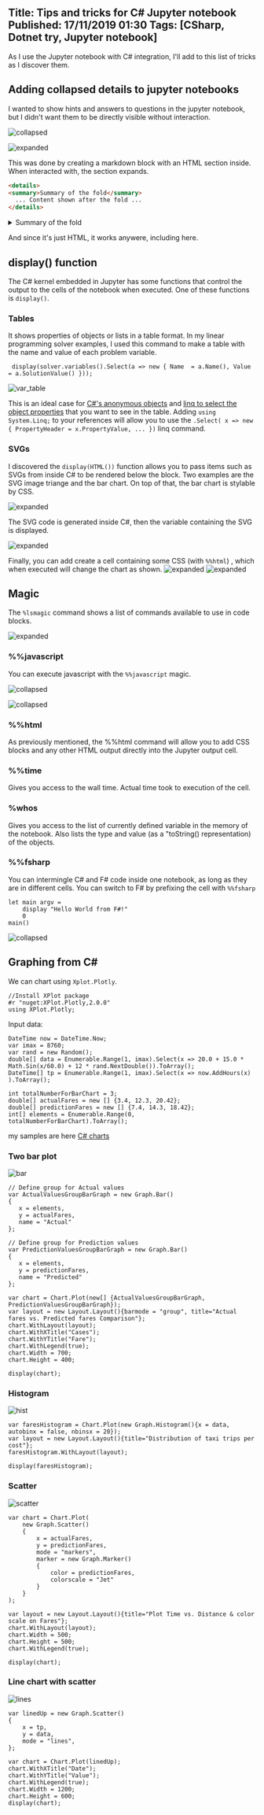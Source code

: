 Title: Tips and tricks for C# Jupyter notebook
Published: 17/11/2019 01:30
Tags: [CSharp, Dotnet try, Jupyter notebook] 
---

As I use the Jupyter notebook with C# integration, I'll add to this list of tricks as I discover them. 

## Adding collapsed details to jupyter notebooks

I wanted to show hints and answers to questions in the jupyter notebook, but I didn't want them to be directly visible without interaction. 

![collapsed](/posts/images/jupyter-notebook-tips/collapsed_details.png)

![expanded](/posts/images/jupyter-notebook-tips/expanded_details.png)

This was done by creating a markdown block with an HTML section inside. When interacted with, the section expands. 

```HTML
<details>
<summary>Summary of the fold</summary>
  ... Content shown after the fold ...
</details>
```
<details>
<summary>Summary of the fold</summary>
  ... Content shown after the fold ...
</details>

And since it's just HTML, it works anywere, including here. 

## display() function

The C# kernel embedded in Jupyter has some functions that control the output to the cells of the notebook when executed. One of these functions is  ```display()```. 

### Tables 
It shows properties of objects or lists in a table format. In my linear programming solver examples, I used this command to make a table with the name and value of each problem variable. 

```CSharp
 display(solver.variables().Select(a => new { Name  = a.Name(), Value = a.SolutionValue() })); 
```

![var_table](/posts/images/lp/10-6.png)

This is an ideal case for [C#'s anonymous objects](https://docs.microsoft.com/en-us/dotnet/csharp/programming-guide/classes-and-structs/anonymous-types) and [linq to select the object properties](https://docs.microsoft.com/en-us/dotnet/csharp/programming-guide/concepts/linq/data-transformations-with-linq) that you want to see in the table. Adding ```using System.Linq;``` to your references will allow you to use the ```.Select( x => new { PropertyHeader = x.PropertyValue, ... })``` linq command. 

### SVGs

I discovered the ```display(HTML())``` function allows you to pass items such as SVGs from inside C# to be rendered below the block. Two examples are the SVG image triange and the bar chart. On top of that, the bar chart is stylable by CSS. 

![expanded](/posts/images/jupyter-notebook-tips/svg_img.png)

The SVG code is generated inside C#, then the variable containing the SVG is displayed. 

![expanded](/posts/images/jupyter-notebook-tips/bar_chart.png)

Finally, you can add create a cell containing some CSS (with ```%%html```) , which when executed will change the chart as shown. 
![expanded](/posts/images/jupyter-notebook-tips/bar_chart_with_css.png)
![expanded](/posts/images/jupyter-notebook-tips/bar_chart_css.png)

## Magic

The ```%lsmagic``` command shows a list of commands available to use in code blocks. 

![expanded](/posts/images/jupyter-notebook-tips/lsmagic.png)

### %%javascript

You can execute javascript with the ```%%javascript``` magic. 

![collapsed](/posts/images/jupyter-notebook-tips/javascript_hello.png)

![collapsed](/posts/images/jupyter-notebook-tips/javascript_hello_active.png)

### %%html

As previously mentioned, the %%html command will allow you to add CSS blocks and any other HTML output directly into the Jupyter output cell. 

### %%time

Gives you access to the wall time. Actual time took to execution of the cell. 

### %whos

Gives you access to the list of currently defined variable in the memory of the notebook. Also lists the type and value (as a "toString() representation) of the objects. 

### %%fsharp

You can intermingle C# and F# code inside one notebook, as long as they are in different cells. You can switch to F# by prefixing the cell with ```%%fsharp```

```%%fsharp
let main argv =
    display "Hello World from F#!"
    0 
main()
```

![collapsed](/posts/images/jupyter-notebook-tips/f_sharp.png)

## Graphing from C# 

We can chart using ```Xplot.Plotly```. 

```CSharp
//Install XPlot package
#r "nuget:XPlot.Plotly,2.0.0"
using XPlot.Plotly;
```

Input data: 

```CSharp
DateTime now = DateTime.Now; 
var imax = 8760; 
var rand = new Random(); 
double[] data = Enumerable.Range(1, imax).Select(x => 20.0 + 15.0 * Math.Sin(x/60.0) + 12 * rand.NextDouble()).ToArray(); 
DateTime[] tp = Enumerable.Range(1, imax).Select(x => now.AddHours(x) ).ToArray(); 

int totalNumberForBarChart = 3;
double[] actualFares = new [] {3.4, 12.3, 20.42};
double[] predictionFares = new [] {7.4, 14.3, 18.42};
int[] elements = Enumerable.Range(0, totalNumberForBarChart).ToArray();
```

my samples are here [C# charts](https://github.com/ewinnington/noteb/blob/master/Charts_CSharp.ipynb)

### Two bar plot

![bar](/posts/images/jupyter-notebook-tips/bar.png)

```CSharp
// Define group for Actual values
var ActualValuesGroupBarGraph = new Graph.Bar()
{
   x = elements,
   y = actualFares,
   name = "Actual"
};
 
// Define group for Prediction values
var PredictionValuesGroupBarGraph = new Graph.Bar()
{
   x = elements,
   y = predictionFares,
   name = "Predicted"
};
 
var chart = Chart.Plot(new[] {ActualValuesGroupBarGraph, PredictionValuesGroupBarGraph});
var layout = new Layout.Layout(){barmode = "group", title="Actual fares vs. Predicted fares Comparison"};
chart.WithLayout(layout);
chart.WithXTitle("Cases");
chart.WithYTitle("Fare");
chart.WithLegend(true);
chart.Width = 700;
chart.Height = 400;
 
display(chart);
```

### Histogram 

![hist](/posts/images/jupyter-notebook-tips/histogram.png)

```CSharp
var faresHistogram = Chart.Plot(new Graph.Histogram(){x = data, autobinx = false, nbinsx = 20});
var layout = new Layout.Layout(){title="Distribution of taxi trips per cost"};
faresHistogram.WithLayout(layout);

display(faresHistogram);
```

### Scatter 

![scatter](/posts/images/jupyter-notebook-tips/scatter.png)

```CSharp
var chart = Chart.Plot(
    new Graph.Scatter()
    {
        x = actualFares,
        y = predictionFares,
        mode = "markers",
        marker = new Graph.Marker()
        {
            color = predictionFares,
            colorscale = "Jet"
        }
    }
);

var layout = new Layout.Layout(){title="Plot Time vs. Distance & color scale on Fares"};
chart.WithLayout(layout);
chart.Width = 500;
chart.Height = 500;
chart.WithLegend(true);

display(chart);
```

### Line chart with scatter 

![lines](/posts/images/jupyter-notebook-tips/lines.png)

```CSharp
var linedUp = new Graph.Scatter()
{
    x = tp,
    y = data,
    mode = "lines",
};

var chart = Chart.Plot(linedUp);
chart.WithXTitle("Date");
chart.WithYTitle("Value");
chart.WithLegend(true);
chart.Width = 1200;
chart.Height = 600;
display(chart);
```